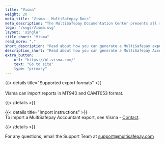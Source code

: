 ```yaml
---
title: "Visma"
weight: 20
meta_title: "Visma - MultiSafepay Docs"
meta_description: "The MultiSafepay Documentation Center presents all relevant information about our Plugins and API. You can also find support pages for payment methods, tools and general questions as well as the contact details of our Support and Integration Teams."
logo: '/svgs/Visma.svg'
layout: 'single'
title_short: "Visma"
read_more: "."
short_description: "Read about how you can generate a MultiSafepay export and import to your Visma platform"
description_short: "Read about how you can generate a MultiSafepay Accountant Export for your Visma software platform."
extra_button:
    url: "https://nl.visma.com/" 
    text: "Go to site" 
    type: "primary"
---
```


{{< details title="Supported export formats" >}}  
&nbsp;  
Visma can import reports in MT940 and CAMT053 format.

{{< /details >}}

{{< details title="Import instructions" >}}
&nbsp;  
To import a MultiSafepay Accountant export, see Visma - [Contact](https://nl.visma.com/accountview-support/contact).

{{< /details >}}

For any questions, email the Support Team at <support@multisafepay.com>